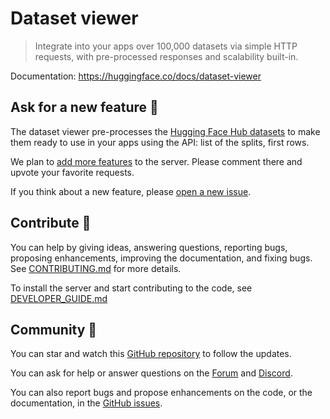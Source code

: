 # Dataset viewer

> Integrate into your apps over 100,000 datasets via simple HTTP requests, with pre-processed responses and scalability built-in.

Documentation: https://huggingface.co/docs/dataset-viewer

## Ask for a new feature 🎁

The dataset viewer pre-processes the [Hugging Face Hub datasets](https://huggingface.co/datasets) to make them ready to use in your apps using the API: list of the splits, first rows.

We plan to [add more features](https://github.com/huggingface/dataset-viewer/issues?q=is%3Aissue+is%3Aopen+label%3A%22feature+request%22) to the server. Please comment there and upvote your favorite requests.

If you think about a new feature, please [open a new issue](https://github.com/huggingface/dataset-viewer/issues/new).

## Contribute 🤝

You can help by giving ideas, answering questions, reporting bugs, proposing enhancements, improving the documentation, and fixing bugs. See [CONTRIBUTING.md](./CONTRIBUTING.md) for more details.

To install the server and start contributing to the code, see [DEVELOPER_GUIDE.md](./DEVELOPER_GUIDE.md)

## Community 🤗

You can star and watch this [GitHub repository](https://github.com/huggingface/dataset-viewer) to follow the updates.

You can ask for help or answer questions on the [Forum](https://discuss.huggingface.co/c/datasets/10) and [Discord](https://discord.com/channels/879548962464493619/1019883044724822016).

You can also report bugs and propose enhancements on the code, or the documentation, in the [GitHub issues](https://github.com/huggingface/dataset-viewer/issues).
